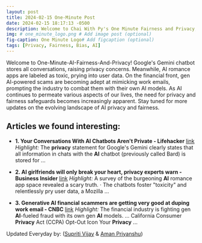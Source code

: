 ```yaml
---
layout: post
title: 2024-02-15 One-Minute Post
date: 2024-02-15 18:17:13 -0500
description: Welcome to Chai With Py's One Minute Fairness and Privacy, which aims to provide you the current happenings in the world of Fairness, Privacy, and AI.
img: # one_minute_logo.png # Add image post (optional)
fig-caption: One Minute Logo# Add figcaption (optional)
tags: [Privacy, Fairness, Bias, AI]
---
```


Welcome to One-Minute-AI-Fairness-And-Privacy! Google's Gemini chatbot stores all conversations, raising privacy concerns. Meanwhile, AI romance apps are labeled as toxic, prying into user data. On the financial front, gen AI-powered scams are becoming adept at mimicking work emails, prompting the industry to combat them with their own AI models. As AI continues to permeate various aspects of our lives, the need for privacy and fairness safeguards becomes increasingly apparent. Stay tuned for more updates on the evolving landscape of AI privacy and fairness.

## Articles we found interesting:

- **1. Your Conversations With <b>AI</b> Chatbots Aren&#39;t Private - Lifehacker** [link](https://lifehacker.com/tech/your-conversations-with-chatbots-are-not-private)
_Highlight:_ The <b>privacy</b> statement for Google&#39;s Gemini clearly states that all information in chats with the <b>AI</b> chatbot (previously called Bard) is stored for&nbsp;...

- **2. <b>AI</b> girlfriends will only break your heart, <b>privacy</b> experts warn - Business Insider** [link](https://www.businessinsider.com/ai-girlfriends-romantic-chatbots-toxic-privacy-nightmare-experts-warn-2024-2)
_Highlight:_ A survey of the burgeoning <b>AI</b> romance app space revealed a scary truth. &middot; The chatbots foster &quot;toxicity&quot; and relentlessly pry user data, a Mozilla&nbsp;...

- **3. Generative <b>AI</b> financial scammers are getting very good at duping work email - CNBC** [link](https://www.cnbc.com/2024/02/14/gen-ai-financial-scams-are-getting-very-good-at-duping-work-email.html)
_Highlight:_ The financial industry is fighting gen <b>AI</b>-fueled fraud with its own gen <b>AI</b> models. ... California Consumer <b>Privacy</b> Act (CCPA) Opt-Out Icon Your <b>Privacy</b>&nbsp;...


Updated Everyday by: (<a href="https://supritivijay.github.io/">Supriti Vijay</a> & <a href="https://amanpriyanshu.github.io/">Aman Priyanshu</a>)
